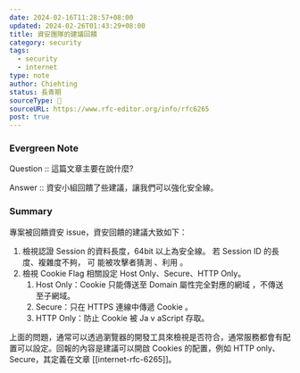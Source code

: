 ```yaml
---
date: 2024-02-16T11:28:57+08:00
updated: 2024-02-26T01:43:29+08:00
title: 資安團隊的建議回饋
category: security
tags:
  - security
  - internet
type: note
author: Chiehting
status: 長青期
sourceType: 📰️
sourceURL: https://www.rfc-editor.org/info/rfc6265
post: true
---
```


### Evergreen Note

Question :: 這篇文章主要在說什麼?

Answer :: 資安小組回饋了些建議，讓我們可以強化安全線。

<!--more-->

### Summary

專案被回饋資安 issue，資安回饋的建議大致如下：

1. 檢視認證 Session 的資料長度，64bit 以上為安全線。  若 Session ID 的長度、複雜度不夠， 可 能被攻擊者猜測 、利用 。
2. 檢視 Cookie Flag 相關設定 Host Only、Secure、HTTP Only。
   1. Host Only：Cookie 只能傳送至 Domain 屬性完全對應的網域 ，不傳送至子網域。
   2. Secure：只在 HTTPS 連線中傳遞 Cookie 。
   3. HTTP Only：防止 Cookie 被 Ja v aScript 存取。

上面的問題，通常可以透過瀏覽器的開發工具來檢視是否符合，通常服務都會有配置可以設定。回報的內容是建議可以開啟 Cookies 的配置，例如 HTTP only、Secure，其定義在文章 [[internet-rfc-6265]]。